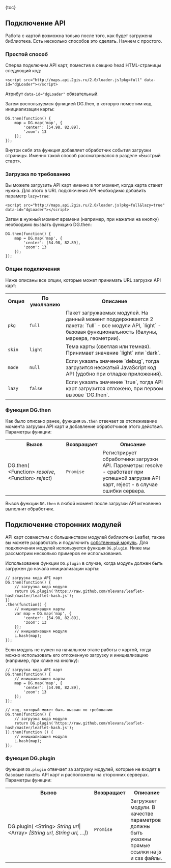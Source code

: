 {toc}

## Подключение API

Работа с картой возможна только после того, как будет загружена библиотека. Есть несколько способов это сделать. Начнем с простого.

### Простой способ

Сперва подключим API карт, поместив в секцию head HTML-страницы следующий код:

    <script src="http://maps.api.2gis.ru/2.0/loader.js?pkg=full" data-id="dgLoader"></script>

Атрибут `data-id="dgLoader"` обязательный.

Затем воспользуемся функцией DG.then, в которую поместим код инициализации карты:

    DG.then(function() {
        map = DG.map('map', {
            'center': [54.98, 82.89],
            'zoom': 13
        });
    });

Внутри себя эта функция добавляет обработчик события загрузки страницы. Именно такой способ рассматривался в разделе «Быстрый старт».

### Загрузка по требованию

Вы можете загрузить API карт именно в тот момент, когда карта станет нужна. Для этого в URL подключения API необходимо добавить параметр `lazy=true`:

    <script src="http://maps.api.2gis.ru/2.0/loader.js?pkg=full&lazy=true" data-id="dgLoader"></script>

Затем в нужный момент времени (например, при нажатии на кнопку) необходимо вызвать функцию DG.then:

    DG.then(function() {
        map = DG.map('map', {
            'center': [54.98, 82.89],
            'zoom': 13
        });
    });

### Опции подключения

Ниже описаны все опции, которые может принимать URL загрузки API карт:

<table>
    <tr>
        <th>Опция</th>
        <th>По умолчанию</th>
        <th>Описание</th>
    </tr>
    <tr>
        <td><code>pkg</code></td>
        <td><code>full</code></td>
        <td>Пакет загружаемых модулей. На данный момент поддерживается 2 пакета: `full` - все модули API, `light` - базовая функциональность (балуны, маркера, геометрии).</td>
    </tr>
    <!--<tr>
        <td><code>mod</code></td>
        <td><code>null</code></td>
        <td>Перечень конкретных модулей для загрузки (через запятую). Если задать этот параметр, тогда параметр pkg будет проигнорирован.</td>
    </tr>-->
    <tr>
        <td><code>skin</code></td>
        <td><code>light</code></td>
        <td>Тема карты (светлая или темная). Принимает значение `light` или `dark`.</td>
    </tr>
    <tr>
        <td><code>mode</code></td>
        <td><code>null</code></td>
        <td>Если указать значение `debug`, тогда загрузится несжатый JavaScript код API (удобно при отладке приложений).</td>
    </tr>
    <tr>
        <td><code>lazy</code></td>
        <td><code>false</code></td>
        <td>Если указать значение `true`, тогда API карт загрузится отложено, при первом вызове `DG.then`.</td>
    </tr>
</table>

### Функция DG.then

Как было описано ранее, функция `DG.then` отвечает за отслеживание момента загрузки API карт и добавление обработчиков этого действия. Параметры функции:

<table>
    <tr>
        <th>Вызов</th>
        <th>Возвращает</th>
        <th>Описание</th>
    </tr>
    <tr>
        <td>DG.then</b>(
            <nobr>&lt;Function&gt; <i>resolve</i>,</nobr>
            <nobr>&lt;Function&gt; <i>reject</i></nobr>)
        </code></td>
        <td><code>Promise</code></td>
        <td>Регистрирует обработчики загрузки API. Пареметры: resolve - сработает при успешной загрузке API карт, reject - в случае ошибки сервера.</td>
    </tr>
</table>

Вызов функции `DG.then` в любой момент после загрузки API мгновенно выполнит обработчик.

## Подключение сторонних модулей

API карт совместим с большинством модулей библиотеки Leaflet, также вы можете разработать и подключить <a href="https://github.com/2gis/maps-api-2.0/blob/master/CONTRIBUTING.md#%D0%9A%D0%B0%D0%BA-%D1%80%D0%B0%D0%B7%D1%80%D0%B0%D0%B1%D0%BE%D1%82%D0%B0%D1%82%D1%8C-%D1%81%D0%BE%D0%B1%D1%81%D1%82%D0%B2%D0%B5%D0%BD%D0%BD%D1%8B%D0%B9-%D0%BC%D0%BE%D0%B4%D1%83%D0%BB%D1%8C" target="_blank">собственный модуль</a>. Для подключения модулей используется функция `DG.plugin`. Ниже мы рассмотрим несколько примеров ее использования.

Использование функции `DG.plugin` в случае, когда модуль должен быть загружен до начала инициализации карты:

    // загрузка кода API карт
    DG.then(function() {
        // загрузка кода модуля
        return DG.plugin('https://raw.github.com/mlevans/leaflet-hash/master/leaflet-hash.js');
    })
    .then(function() {
        // инициализация карты
        var map = DG.map('map', {
            'center': [54.98, 82.89],
            'zoom': 13
        });
        // инициализация модуля
        L.hash(map);
    });

Если модуль не нужен на начальном этапе работы с картой, тогда можно использовать его отложенную загрузку и инициализацию (например, при клике на кнопку):

    // загрузка кода API карт
    DG.then(function() {
        // инициализация карты
        map = DG.map('map', {
            'center': [54.98, 82.89],
            'zoom': 13
        });
    });

    // код, который может быть вызван по требованию
    DG.then(function() {
        // загрузка кода модуля
        return DG.plugin('https://raw.github.com/mlevans/leaflet-hash/master/leaflet-hash.js');
    }).then(function () {
        // инициализация модуля
        L.hash(map);
    });

### Функция DG.plugin

Функция `DG.plugin` отвечает за загрузку модулей, которые не входят в базовые пакеты API карт и расположены на сторонних серверах. Параметры функции:

<table>
    <tr>
        <th>Вызов</th>
        <th>Возвращает</th>
        <th>Описание</th>
    </tr>
    <tr>
        <td>DG.plugin</b>(
            <nobr>&lt;String&gt; <i>String url</i>|</nobr>
            <nobr>&lt;Array&gt; <i>[String url, String url, ...]</i></nobr>)
        </code></td>
        <td><code>Promise</code></td>
        <td>Загружает модули. В качестве параметров должны быть указкны прямые ссылки на js и css файлы.</td>
    </tr>
</table>